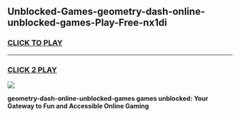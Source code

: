 
## Unblocked-Games-geometry-dash-online-unblocked-games-Play-Free-nx1di
<h3>
<a href="https://premium76.site?title=geometry-dash-online-unblocked-games&ref=20A">CLICK TO PLAY</a></h3>
<hr>

<h3>
<a href="https://premium76.site?title=geometry-dash-online-unblocked-games&ref=20A">CLICK 2 PLAY</a>
  
</h3>

<a href="https://premium76.site?title=geometry-dash-online-unblocked-games&ref=20A"><img src="https://clearcache.store/games.png"></a>


**geometry-dash-online-unblocked-games games unblocked: Your Gateway to Fun and Accessible Online Gaming**
